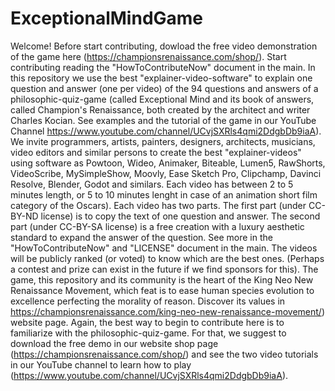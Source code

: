 # ExceptionalMindGame
Welcome! Before start contributing, dowload the free video demonstration of the game here (https://championsrenaissance.com/shop/). Start contributing reading the "HowToContributeNow" document in the main. In this repository we use the best "explainer-video-software" to explain one question and answer (one per video) of the 94 questions and answers of a philosophic-quiz-game (called Exceptional Mind and its book of answers, called Champion's Renaissance, both created by the architect and writer Charles Kocian. See examples and the tutorial of the game in our YouTube Channel https://www.youtube.com/channel/UCvjSXRls4qmi2DdgbDb9iaA). We invite programmers, artists, painters, designers, architects, musicians, video editors and similar persons to create the best "explainer-videos" using software as Powtoon, Wideo, Animaker, Biteable, Lumen5, RawShorts, VideoScribe, MySimpleShow, Moovly, Ease Sketch Pro, Clipchamp, Davinci Resolve, Blender, Godot and similars. Each video has between 2 to 5 minutes length, or 5 to 10 minutes lenght in case of an animation short film category of the Oscars). Each video has two parts. The first part (under CC-BY-ND license) is to copy the text of one question and answer. The second part (under CC-BY-SA license) is a free creation with a luxury aesthetic standard to expand the answer of the question. See more in the "HowToContributeNow" and "LICENSE" document in the main. The videos will be publicly ranked (or voted) to know which are the best ones. (Perhaps a contest and prize can exist in the future if we find sponsors for this). The game, this repository and its community is the heart of the King Neo New Renaissance Movement, which feat is to ease human species evolution to excellence perfecting the morality of reason. Discover its values in https://championsrenaissance.com/king-neo-new-renaissance-movement/) website page. Again, the best way to begin to contribute here is to familiarize with the philosophic-quiz-game. For that, we suggest to download the free demo in our website shop page (https://championsrenaissance.com/shop/) and see the two video tutorials in our YouTube channel to learn how to play (https://www.youtube.com/channel/UCvjSXRls4qmi2DdgbDb9iaA). 
